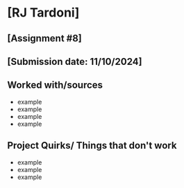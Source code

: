 # [RJ Tardoni]
## [Assignment #8]
## [Submission date: 11/10/2024]
## Worked with/sources 
* example
* example
* example
* example
## Project Quirks/ Things that don't work
* example
* example
* example
